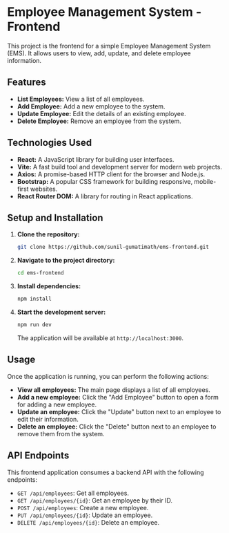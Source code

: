 # Employee Management System - Frontend

This project is the frontend for a simple Employee Management System (EMS). It allows users to view, add, update, and delete employee information.

## Features

*   **List Employees:** View a list of all employees.
*   **Add Employee:** Add a new employee to the system.
*   **Update Employee:** Edit the details of an existing employee.
*   **Delete Employee:** Remove an employee from the system.

## Technologies Used

*   **React:** A JavaScript library for building user interfaces.
*   **Vite:** A fast build tool and development server for modern web projects.
*   **Axios:** A promise-based HTTP client for the browser and Node.js.
*   **Bootstrap:** A popular CSS framework for building responsive, mobile-first websites.
*   **React Router DOM:** A library for routing in React applications.

## Setup and Installation

1.  **Clone the repository:**
    ```bash
    git clone https://github.com/sunil-gumatimath/ems-frontend.git
    ```
2.  **Navigate to the project directory:**
    ```bash
    cd ems-frontend
    ```
3.  **Install dependencies:**
    ```bash
    npm install
    ```
4.  **Start the development server:**
    ```bash
    npm run dev
    ```
    The application will be available at `http://localhost:3000`.

## Usage

Once the application is running, you can perform the following actions:

*   **View all employees:** The main page displays a list of all employees.
*   **Add a new employee:** Click the "Add Employee" button to open a form for adding a new employee.
*   **Update an employee:** Click the "Update" button next to an employee to edit their information.
*   **Delete an employee:** Click the "Delete" button next to an employee to remove them from the system.

## API Endpoints

This frontend application consumes a backend API with the following endpoints:

*   `GET /api/employees`: Get all employees.
*   `GET /api/employees/{id}`: Get an employee by their ID.
*   `POST /api/employees`: Create a new employee.
*   `PUT /api/employees/{id}`: Update an employee.
*   `DELETE /api/employees/{id}`: Delete an employee.